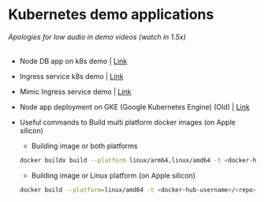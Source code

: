 # Kubernetes demo applications

###### Apologies for low audio in demo videos (watch in 1.5x)
- Node DB app on k8s demo | [Link](https://youtu.be/Q7aZ8Jrl4E4?si=S0_ODgsWFMWjb7ZV)
- Ingress service k8s demo | [Link](https://youtu.be/vIvbZynxYDA)
- Mimic Ingress service demo | [Link](https://youtu.be/UhT6qguVWz8)

- Node app deployment on GKE (Google Kubernetes Engine) (Old) | [Link](https://github.com/princebansal7/backend-docker-k8s?tab=readme-ov-file#readme)

- Useful commands to Build multi platform docker images (on Apple silicon)
  
  - Building image or both platforms
  ```bash
  docker buildx build --platform linux/arm64,linux/amd64 -t <docker-hub-username>/<repo-name>:<tag> --load .
  ```
  - Building image or Linux platform (on Apple silicon)
  ```bash
  docker build --platform=linux/amd64 -t <docker-hub-username>/<repo-name>:<tag> .
  ```
